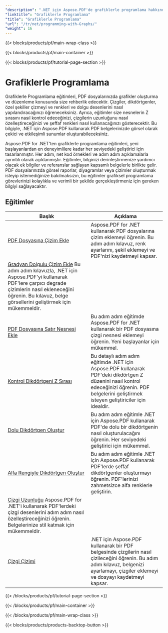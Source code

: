 ```yaml
---
"description": ".NET için Aspose.PDF'de grafiklerle programlama hakkında öğreticiler bulun. PDF belgelerinizde grafiklerin nasıl oluşturulacağını ve özelleştirileceğini öğrenin."
"linktitle": "Grafiklerle Programlama"
"title": "Grafiklerle Programlama"
"url": "/tr/net/programming-with-Graphs/"
"weight": 16
---
```


{{< blocks/products/pf/main-wrap-class >}}

{{< blocks/products/pf/main-container >}}

{{< blocks/products/pf/tutorial-page-section >}}

# Grafiklerle Programlama

Grafiklerle Programlama eğitimleri, PDF dosyalarınızda grafikler oluşturma ve düzenleme konusunda size rehberlik edecektir. Çizgiler, dikdörtgenler, özel şekiller çizmeyi ve renkleri ve dolgu desenlerini nasıl yapılandıracağınızı öğreneceksiniz. Ayrıca, eğitimler size nesnelerin Z sırasını nasıl kontrol edeceğinizi, çizgilerin uzunluğunu nasıl özelleştireceğinizi ve şeffaf renkleri nasıl kullanacağınızı gösterecektir. Bu bilgiyle, .NET için Aspose.PDF kullanarak PDF belgelerinizde görsel olarak çekici ve etkileşimli sunumlar oluşturabileceksiniz.

Aspose.PDF for .NET'ten grafiklerle programlama eğitimleri, yeni başlayanlardan en deneyimlilere kadar her seviyedeki geliştirici için tasarlanmıştır. Her adım, net kod örnekleri ve adım adım açıklamalarla ayrıntılı olarak açıklanmıştır. Eğitimler, bilginizi derinleştirmenize yardımcı olacak ek bilgiler ve referanslar sağlayan kapsamlı belgelerle birlikte gelir. PDF dosyalarınızda görsel raporlar, diyagramlar veya çizimler oluşturmak isteyip istemediğinize bakılmaksızın, bu eğitimler grafiksel programlama görevlerinizi kolaylıkla ve verimli bir şekilde gerçekleştirmeniz için gereken bilgiyi sağlayacaktır.

## Eğitimler
| Başlık | Açıklama |
| --- | --- | 
| [PDF Dosyasına Çizim Ekle](./add-drawing/) | Aspose.PDF for .NET kullanarak PDF dosyalarına çizim eklemeyi öğrenin. Bu adım adım kılavuz, renk ayarlarını, şekil eklemeyi ve PDF'nizi kaydetmeyi kapsar. |  
| [Gradyan Dolgulu Çizim Ekle](./add-drawing-with-gradient-fill/) Bu adım adım kılavuzla, .NET için Aspose.PDF'yi kullanarak PDF'lere çarpıcı degrade çizimlerin nasıl ekleneceğini öğrenin. Bu kılavuz, belge görsellerini geliştirmek için mükemmeldir.  
| [PDF Dosyasına Satır Nesnesi Ekle](./add-line-object/) | Bu adım adım eğitimde Aspose.PDF for .NET kullanarak bir PDF dosyasına çizgi nesnesi eklemeyi öğrenin. Yeni başlayanlar için mükemmel. |  
| [Kontrol Dikdörtgeni Z Sırası](./control-rectangle-z-order/) | Bu detaylı adım adım eğitimde .NET için Aspose.PDF kullanarak PDF'deki dikdörtgen Z düzenini nasıl kontrol edeceğinizi öğrenin. PDF belgelerini geliştirmek isteyen geliştiriciler için idealdir. |  
| [Dolu Dikdörtgen Oluştur](./create-filled-rectangle/) | Bu adım adım eğitimle .NET için Aspose.PDF kullanarak PDF'de dolu bir dikdörtgenin nasıl oluşturulacağını öğrenin. Her seviyedeki geliştirici için mükemmel. |  
| [Alfa Rengiyle Dikdörtgen Oluştur](./create-rectangle-with-alpha-color/) | Bu adım adım eğitimle .NET için Aspose.PDF kullanarak PDF'lerde şeffaf dikdörtgenler oluşturmayı öğrenin. PDF'lerinizi zahmetsizce alfa renklerle geliştirin. |  
| [Çizgi Uzunluğu](./dash-length/) Aspose.PDF for .NET'i kullanarak PDF'lerdeki çizgi desenlerini adım adım nasıl özelleştireceğinizi öğrenin. Belgelerinize stil katmak için mükemmeldir. |  
| [Çizgi Çizimi](./drawing-line/) | .NET için Aspose.PDF kullanarak bir PDF belgesinde çizgilerin nasıl çizileceğini öğrenin. Bu adım adım kılavuz, belgenizi ayarlamayı, çizgiler eklemeyi ve dosyayı kaydetmeyi kapsar. |  

{{< /blocks/products/pf/tutorial-page-section >}}

{{< /blocks/products/pf/main-container >}}

{{< /blocks/products/pf/main-wrap-class >}}

{{< blocks/products/products-backtop-button >}}